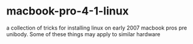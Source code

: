 # macbook-pro-4-1-linux
a collection of tricks for installing linux on early 2007 macbook pros pre unibody. Some of these things may apply to similar hardware
